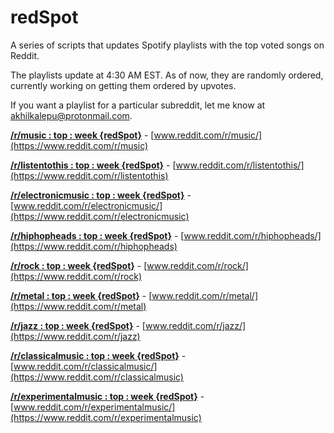 # redSpot
A series of scripts that updates Spotify playlists with the top voted songs on Reddit.

The playlists update at 4:30 AM EST. As of now, they are randomly ordered, currently working on getting them ordered by upvotes.

If you want a playlist for a particular subreddit, let me know at [akhilkalepu@protonmail.com](akhilkalepu@protonmail.com).

[**/r/music : top : week {redSpot}**](https://open.spotify.com/user/21mqglmqxuj67hqwceyrxf6ti/playlist/1ctiKUkDhyPrm3LAMdi9NT?si=hFRdcb_3Ty-k3MNqjHncrQ) - [www.reddit.com/r/music/](https://www.reddit.com/r/music)

[**/r/listentothis : top : week {redSpot}**](https://open.spotify.com/user/21mqglmqxuj67hqwceyrxf6ti/playlist/4iv3jv8PYdV7LAx8Zmbv5E?si=Af3HSaNrQMWXZU8SS7i4kQ) - [www.reddit.com/r/listentothis/](https://www.reddit.com/r/listentothis)

[**/r/electronicmusic : top : week {redSpot}**](https://open.spotify.com/user/21mqglmqxuj67hqwceyrxf6ti/playlist/0Vg6ScmYGDS8vHiv7U9yYc?si=2qyNnSy6R9ybn-2FNAaNjg) - [www.reddit.com/r/electronicmusic/](https://www.reddit.com/r/electronicmusic)

[**/r/hiphopheads : top : week {redSpot}**](https://open.spotify.com/user/21mqglmqxuj67hqwceyrxf6ti/playlist/1PRL9w9rQi8wbRpsWlV8qI?si=mq8YhOQIR3WkECs9UPgSnA) - [www.reddit.com/r/hiphopheads/](https://www.reddit.com/r/hiphopheads)

[**/r/rock : top : week {redSpot}**](https://open.spotify.com/user/21mqglmqxuj67hqwceyrxf6ti/playlist/6c4V9Wjlkldy0hi2iQQtsg?si=G6hav6QYSiem3-EJf7_F4g) - [www.reddit.com/r/rock/](https://www.reddit.com/r/rock)

[**/r/metal : top : week {redSpot}**](https://open.spotify.com/user/21mqglmqxuj67hqwceyrxf6ti/playlist/09aV5syDUOrGJE2mVc00rJ?si=LtLFDo-ZQfensdt-8EVYrg) - [www.reddit.com/r/metal/](https://www.reddit.com/r/metal)

[**/r/jazz : top : week {redSpot}**](https://open.spotify.com/user/21mqglmqxuj67hqwceyrxf6ti/playlist/73YbPDOPU5ic4bTy1a6CU6?si=qSuFj0zRRj-or461KDoLSQ) - [www.reddit.com/r/jazz/](https://www.reddit.com/r/jazz)

[**/r/classicalmusic : top : week {redSpot}**](https://open.spotify.com/user/21mqglmqxuj67hqwceyrxf6ti/playlist/24ZulCPkNIqD2Ocog8EjKu?si=h-YOBYWRSNyFg9aJpC5Ybg) - [www.reddit.com/r/classicalmusic/](https://www.reddit.com/r/classicalmusic)

[**/r/experimentalmusic : top : week {redSpot}**](https://open.spotify.com/user/21mqglmqxuj67hqwceyrxf6ti/playlist/4RD8FzRk00ScOpfXM4qoDJ?si=cPt5WA2pS-mRiYChBRdspQ) - [www.reddit.com/r/experimentalmusic/](https://www.reddit.com/r/experimentalmusic)